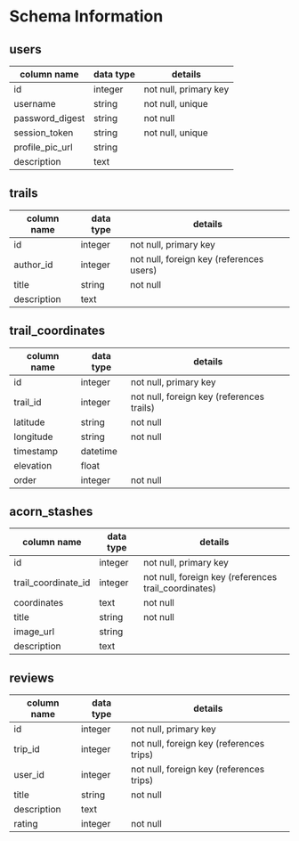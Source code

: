 # Schema Information

## users
column name     | data type | details
----------------|-----------|-----------------------
id              | integer   | not null, primary key
username        | string    | not null, unique
password_digest | string    | not null
session_token   | string    | not null, unique
profile_pic_url | string    |
description     | text      |

## trails
column name | data type | details
------------|-----------|-----------------------
id          | integer   | not null, primary key
author_id   | integer   | not null, foreign key (references users)
title       | string    | not null
description | text      |

## trail_coordinates
column name | data type | details
------------|-----------|-----------------------
id          | integer   | not null, primary key
trail_id    | integer   | not null, foreign key (references trails)
latitude    | string    | not null
longitude   | string    | not null
timestamp   | datetime  |
elevation   | float     |
order       | integer   | not null

## acorn_stashes
column name          | data type | details
---------------------|-----------|-----------------------
id                   | integer   | not null, primary key
trail_coordinate_id  | integer   | not null, foreign key (references trail_coordinates)
coordinates          | text      | not null
title                | string    | not null
image_url            | string    |
description          | text      |

## reviews
column name | data type | details
------------|-----------|-----------------------
id          | integer   | not null, primary key
trip_id     | integer   | not null, foreign key (references trips)
user_id     | integer   | not null, foreign key (references trips)
title       | string    | not null
description | text      |
rating      | integer   | not null
